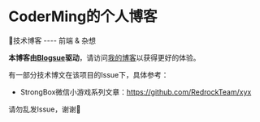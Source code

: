 # CoderMing的个人博客

📖技术博客 ---- 前端 & 杂想



**本博客由[Blogsue](https://github.com/CoderMing/blogsue)驱动**，请访问[我的博客](https://www.coderming.com)以获得更好的体验。



有一部分技术博文在该项目的Issue下，具体参考：

- StrongBox微信小游戏系列文章：https://github.com/RedrockTeam/xyx



请勿乱发Issue，谢谢🙏